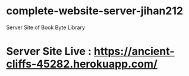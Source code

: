 # complete-website-server-jihan212

Server Site of Book Byte Library
# Server Site Live : https://ancient-cliffs-45282.herokuapp.com/ 
